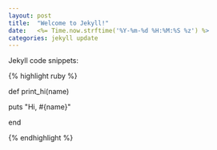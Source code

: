 ```yaml
---
layout: post
title:  "Welcome to Jekyll!"
date:   <%= Time.now.strftime('%Y-%m-%d %H:%M:%S %z') %>
categories: jekyll update
---
```


Jekyll code snippets:

{% highlight ruby %}

def print_hi(name)

  puts "Hi, #{name}"
  
end

{% endhighlight %}
